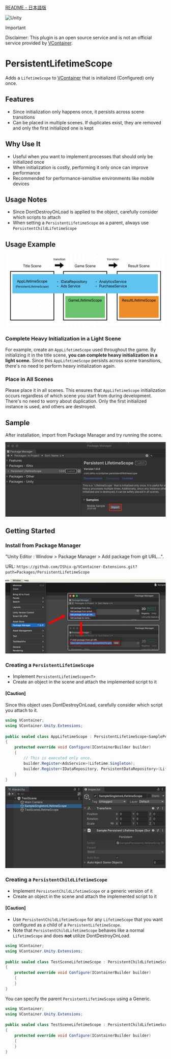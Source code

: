 [README - 日本語版](README_jp.md)

![Unity](https://img.shields.io/badge/Unity-2021.3%2B-black)

> [!IMPORTANT]
> Disclaimer: This plugin is an open source service and is not an official service provided
> by [VContainer](https://github.com/hadashiA/VContainer).

# PersistentLifetimeScope

Adds a `LifetimeScope` to [VContainer](https://github.com/hadashiA/VContainer) that is initialized (Configured) only
once.

## Features

- Since initialization only happens once, it persists across scene transitions
- Can be placed in multiple scenes. If duplicates exist, they are removed and only the first initialized one is kept

## Why Use It

- Useful when you want to implement processes that should only be initialized once
- When initialization is costly, performing it only once can improve performance
- Recommended for performance-sensitive environments like mobile devices

## Usage Notes

- Since DontDestroyOnLoad is applied to the object, carefully consider which scripts to attach
- When setting a `PersistentLifetimeScope` as a parent, always use `PersistentChildLifetimeScope`

## Usage Example

![](Docs/sample2.jpg)

### Complete Heavy Initialization in a Light Scene

For example, create an `AppLifetimeScope` used throughout the game. By initializing it in the title scene, **you can
complete heavy initialization in a light scene.** Since this `AppLifetimeScope` persists across scene transitions,
there's no need to perform heavy initialization again.

### Place in All Scenes

Please place it in all scenes. This ensures that `AppLifetimeScope` initialization occurs regardless of which scene you
start from during development. There's no need to worry about duplication. Only the first initialized instance is used,
and others are destroyed.

## Sample

After installation, import from Package Manager and try running the scene.

<img src="Docs/sample.jpg" width="650"/>

## Getting Started

### Install from Package Manager

"Unity Editor : Window > Package Manager > Add package from git URL...".

URL: `https://github.com/IShix-g/VContainer-Extensions.git?path=Packages/PersistentLifetimeScope`

![](Docs/add_package.png)

### Creating a `PersistentLifetimeScope`

- Implement `PersistentLifetimeScope<T>`
- Create an object in the scene and attach the implemented script to it

#### [Caution]
Since this object uses DontDestroyOnLoad, carefully consider which script you attach to it.

```csharp
using VContainer;
using VContainer.Unity.Extensions;

public sealed class AppLifetimeScope : PersistentLifetimeScope<SamplePersistentLifetimeScope>
{
    protected override void Configure(IContainerBuilder builder)
    {
        // This is executed only once.
        builder.Register<AdsService>(Lifetime.Singleton);
        builder.Register<IDataRepository, PersistentDataRepository>(Lifetime.Singleton);
    }
}
```

<img src="Docs/inspector.jpg" width="650"/>

### Creating a `PersistentChildLifetimeScope`

- Implement `PersistentChildLifetimeScope` or a generic version of it
- Create an object in the scene and attach the implemented script to it

#### [Caution]
- Use `PersistentChildLifetimeScope` for any `LifetimeScope` that you want configured as a child of a `PersistentLifetimeScope`.
- Note that `PersistentChildLifetimeScope` behaves like a normal `LifetimeScope` and does **not** utilize DontDestroyOnLoad.

```csharp
using VContainer;
using VContainer.Unity.Extensions;

public sealed class TestSceneLifetimeScope : PersistentChildLifetimeScope
{
    protected override void Configure(IContainerBuilder builder)
    {
    }
}
```

You can specify the parent `PersistentLifetimeScope` using a Generic.

```csharp
using VContainer;
using VContainer.Unity.Extensions;

public sealed class TestSceneLifetimeScope : PersistentChildLifetimeScope<AppLifetimeScope>
{
    protected override void Configure(IContainerBuilder builder)
    {
    }
}
```
